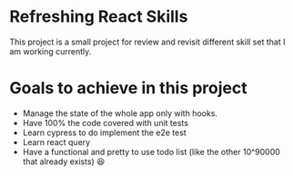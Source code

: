 # Refreshing React Skills

This project is a small project for review and revisit different skill set that I am working currently.

# Goals to achieve in this project
 - Manage the state of the whole app only with hooks.
 - Have 100% the code covered with unit tests
 - Learn cypress to do implement the e2e test
 - Learn react query 
 - Have a functional and pretty to use todo list (like the other 10^90000 that already exists) :laughing: 
